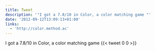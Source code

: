 ```yaml
---
title: Tweet
description: '"I got a 7.8/10 in Color, a color matching game "'
date: '2012-09-12T13:09:13+01:00'
links:
  - 'http://color.method.ac'
---
```

I got a 7.8/10 in Color, a color matching game 
      {{< tweet 0 0 >}}
    
